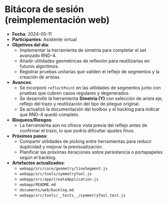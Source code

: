 # Bitácora de sesión (reimplementación web)
- **Fecha**: 2024-05-11
- **Participantes**: Asistente virtual
- **Objetivos del día**:
  - Implementar la herramienta de simetría para completar el set avanzado RND-4.
  - Añadir utilidades geométricas de reflexión para reutilizarlas en futuros algoritmos.
  - Registrar pruebas unitarias que validen el reflejo de segmentos y la creación de aristas.
- **Avances**:
  - Se incorporó `reflectPoint` en las utilidades de segmentos junto con pruebas que cubren casos regulares y degenerados.
  - Se desarrolló la herramienta **Simetría (Y)** con selección de arista eje, reflejo del trazo y reutilización del tipo de pliegue original.
  - Se actualizó la documentación del toolbox y el backlog para indicar que RND-4 quedó completo.
- **Bloqueos/Riesgos**:
  - La herramienta aún no ofrece vista previa del reflejo antes de confirmar el trazo, lo que podría dificultar ajustes finos.
- **Próximos pasos**:
  - Compartir utilidades de picking entre herramientas para reducir duplicidad y mejorar la previsualización.
  - Planificar las próximas iteraciones sobre persistencia o portapapeles según el backlog.
- **Artefactos actualizados**:
  - `webapp/src/core/geometry/lineSegment.js`
  - `webapp/src/tools/symmetryTool.js`
  - `webapp/src/app/createApplication.js`
  - `webapp/README.md`
  - `documents/web/backlog.md`
  - `webapp/src/tools/__tests__/symmetryTool.test.js`
